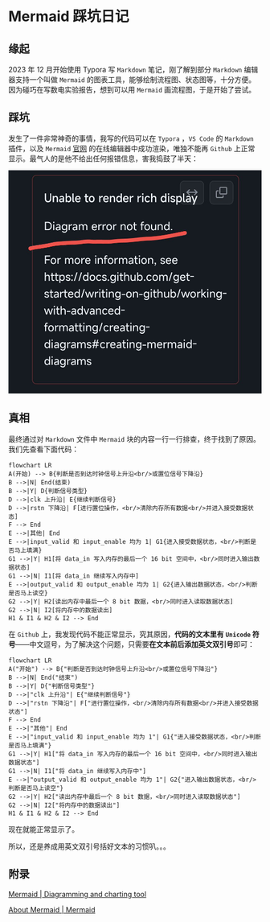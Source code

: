 # Mermaid 踩坑日记

## 缘起

2023 年 12 月开始使用 Typora 写 `Markdown` 笔记，刚了解到部分 `Markdown` 编辑器支持一个叫做 `Mermaid` 的图表工具，能够绘制流程图、状态图等，十分方便。因为碰巧在写数电实验报告，想到可以用 `Mermaid` 画流程图，于是开始了尝试。

## 踩坑

发生了一件非常神奇的事情，我写的代码可以在 `Typora` ，`VS Code` 的 `Markdown` 插件，以及 `Mermaid` [官网](https://mermaid.js.org/) 的在线编辑器中成功渲染，唯独不能再 `Github` 上正常显示。最气人的是他不给出任何报错信息，害我捣鼓了半天：

![mermaid1](assets/mermaid1.png)

## 真相

最终通过对 `Markdown` 文件中 `Mermaid` 块的内容一行一行排查，终于找到了原因。我们先查看下面代码：

```mermaid
flowchart LR
A(开始) --> B{判断是否到达时钟信号上升沿<br/>或置位信号下降沿}
B -->|N| End(结束)
B -->|Y| D{判断信号类型}
D -->|clk 上升沿| E{继续判断信号}
D -->|rstn 下降沿| F[进行置位操作，<br/>清除内存所有数据<br/>并进入接受数据状态]
F --> End
E -->|其他| End
E -->|input_valid 和 input_enable 均为 1| G1{进入接受数据状态，<br/>判断是否马上填满}
G1 -->|Y| H1[将 data_in 写入内存的最后一个 16 bit 空间中，<br/>同时进入输出数据状态]
G1 -->|N| I1[将 data_in 继续写入内存中]
E -->|output_valid 和 output_enable 均为 1| G2{进入输出数据状态，<br/>判断是否马上读空}
G2 -->|Y| H2[读出内存中最后一个 8 bit 数据，<br/>同时进入读取数据状态]
G2 -->|N| I2[将内存中的数据读出]
H1 & I1 & H2 & I2 --> End
```

在 `Github` 上，我发现代码不能正常显示，究其原因，**代码的文本里有 `Unicode` 符号**——中文逗号，为了解决这个问题，只需要**在文本前后添加英文双引号**即可：

```mermaid
flowchart LR
A("开始") --> B{"判断是否到达时钟信号上升沿<br/>或置位信号下降沿"}
B -->|N| End("结束")
B -->|Y| D{"判断信号类型"}
D -->|"clk 上升沿"| E{"继续判断信号"}
D -->|"rstn 下降沿"| F["进行置位操作，<br/>清除内存所有数据<br/>并进入接受数据状态"]
F --> End
E -->|"其他"| End
E -->|"input_valid 和 input_enable 均为 1"| G1{"进入接受数据状态，<br/>判断是否马上填满"}
G1 -->|Y| H1["将 data_in 写入内存的最后一个 16 bit 空间中，<br/>同时进入输出数据状态"]
G1 -->|N| I1["将 data_in 继续写入内存中"]
E -->|"output_valid 和 output_enable 均为 1"| G2{"进入输出数据状态，<br/>判断是否马上读空"}
G2 -->|Y| H2["读出内存中最后一个 8 bit 数据，<br/>同时进入读取数据状态"]
G2 -->|N| I2["将内存中的数据读出"]
H1 & I1 & H2 & I2 --> End
```

现在就能正常显示了。

所以，还是养成用英文双引号括好文本的习惯叭。。。

## 附录

[Mermaid | Diagramming and charting tool](https://mermaid.js.org/)

[About Mermaid | Mermaid](https://mermaid.js.org/intro/)
